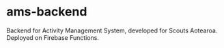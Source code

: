 # ams-backend
Backend for Activity Management System, developed for Scouts Aotearoa. Deployed on Firebase Functions.
